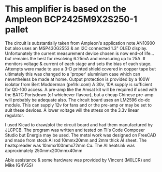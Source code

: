 # This amplifier is based on the Ampleon BCP2425M9X2S250-1 pallet
The circuit is substantially taken from Ampleon's application note AN10900 but also uses an MSP430G2553 & an I2C connected 1.3" OLED display. Unfortunately the current measurement device chosen is now end-of life... but remains the best for resolving 6.25mA and measuring up to 25A. It monitors voltage & current of each stage and sets the bias of each stage.
Attempts were made to use a 3-D printed shield covered in copper tape but ultimately this was changed to a 'proper' aluminium case which can nevertheless be made at home.
Output protection is provided by a 100W isolator from Bert Modderman (pe1rki.com)
A 30v, 10A supply is sufficient for Q0-100 access. A pre-amp like the Amsat kit will be required if used with the BATC Portsdown (of whichever flavour), but a cheap Chinese pre-amp will probably be adequate also. The circuit board uses an LM2596 dc-dc module. This can supply 12v for fans and or the pre-amp or may be set to suit these devices. A lower voltage will the stress on the 3.3v linear regulator.

I used Kicad to draw/plot the circuit board and had them manufactured by JLCPCB. The program was written and tested on TI's Code Composer Studio but Energia may be used. 
The metal work was designed on FreeCAD and made from stock Al rod 10mmx20mm and 2mm thick Al sheet. The heatspreader was 10mmx100mmx72mm Cu. The Al heatsink was approximately 250mmx200mmx40mm

Able assistance & some hardware was provided by Vincent (M0LCR) and Mike (G4VSS)
